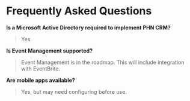 # Frequently Asked Questions

**Is a Microsoft Active Directory required to implement PHN CRM?**

> Yes.

**Is Event Management supported?**

> Event Management is in the roadmap. This will include integration with EventBrite.

**Are mobile apps available?**

> Yes, but may need configuring before use.